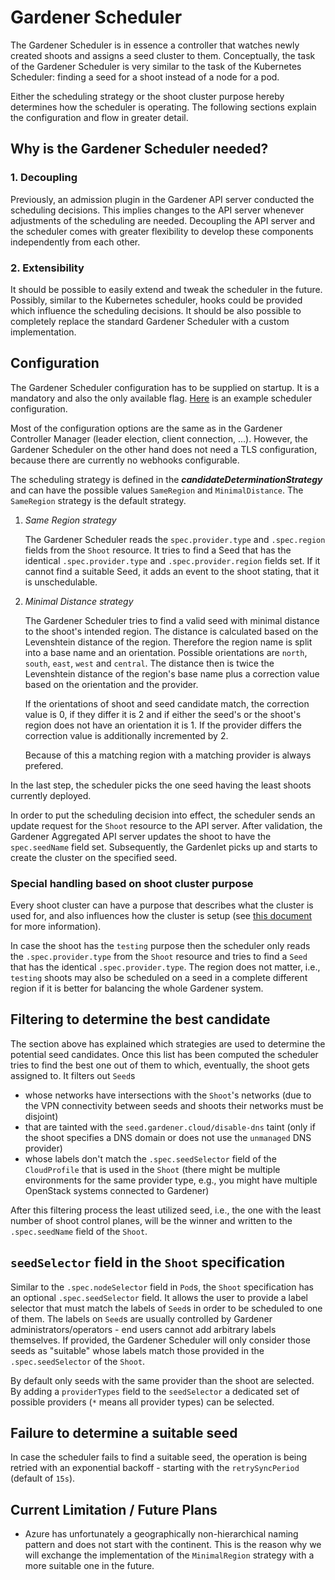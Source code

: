 # Gardener Scheduler

The Gardener Scheduler is in essence a controller that watches newly created shoots and assigns a seed cluster to them.
Conceptually, the task of the Gardener Scheduler is very similar to the task of the Kubernetes Scheduler: finding a seed for a shoot instead of a node for a pod.

Either the scheduling strategy or the shoot cluster purpose hereby determines how the scheduler is operating.
The following sections explain the configuration and flow in greater detail.

## Why is the Gardener Scheduler needed?

### 1. Decoupling

Previously, an admission plugin in the Gardener API server conducted the scheduling decisions.
This implies changes to the API server whenever adjustments of the scheduling are needed.
Decoupling the API server and the scheduler comes with greater flexibility to develop these components independently from each other.

### 2. Extensibility

It should be possible to easily extend and tweak the scheduler in the future.
Possibly, similar to the Kubernetes scheduler, hooks could be provided which influence the scheduling decisions.
It should be also possible to completely replace the standard Gardener Scheduler with a custom implementation.

## Configuration

The Gardener Scheduler configuration has to be supplied on startup. It is a mandatory and also the only available flag.
[Here](../../example/20-componentconfig-gardener-scheduler.yaml) is an example scheduler configuration.

Most of the configuration options are the same as in the Gardener Controller Manager (leader election, client connection, ...).
However, the Gardener Scheduler on the other hand does not need a TLS configuration, because there are currently no webhooks configurable.

The scheduling strategy is defined in the _**candidateDeterminationStrategy**_ and can have the possible values `SameRegion` and `MinimalDistance`.
The `SameRegion` strategy is the default strategy.

1. *Same Region strategy*

   The Gardener Scheduler reads the `spec.provider.type` and `.spec.region` fields from the `Shoot` resource.
It tries to find a Seed that has the identical `.spec.provider.type` and `.spec.provider.region` fields set.
If it cannot find a suitable Seed, it adds an event to the shoot stating, that it is unschedulable.

2. *Minimal Distance strategy*

   The Gardener Scheduler tries to find a valid seed with minimal distance to the shoot's intended region.
The distance is calculated based on the Levenshtein distance of the region. Therefore the region name
is split into a base name and an orientation. Possible orientations are `north`, `south`, `east`, `west` and `central`.
The distance then is twice the Levenshtein distance of the region's base name plus a correction value based on the
orientation and the provider.

   If the orientations of shoot and seed candidate match, the correction value is 0, if they differ it is 2 and if
either the seed's or the shoot's region does not have an orientation it is 1.
If the provider differs the correction value is additionally incremented by 2.

   Because of this a matching region with a matching provider is always prefered.

In the last step, the scheduler picks the one seed having the least shoots currently deployed.

In order to put the scheduling decision into effect, the scheduler sends an update request for the `Shoot` resource to
the API server. After validation, the Gardener Aggregated API server updates the shoot to have the `spec.seedName` field set.
Subsequently, the Gardenlet picks up and starts to create the cluster on the specified seed.

### Special handling based on shoot cluster purpose

Every shoot cluster can have a purpose that describes what the cluster is used for, and also influences how the cluster is setup (see [this document](../usage/shoot_purposes.md) for more information).

In case the shoot has the `testing` purpose then the scheduler only reads the `.spec.provider.type` from the `Shoot` resource and tries to find a `Seed` that has the identical `.spec.provider.type`.
The region does not matter, i.e., `testing` shoots may also be scheduled on a seed in a complete different region if it is better for balancing the whole Gardener system.

## Filtering to determine the best candidate

The section above has explained which strategies are used to determine the potential seed candidates.
Once this list has been computed the scheduler tries to find the best one out of them to which, eventually, the shoot gets assigned to.
It filters out `Seed`s

* whose networks have intersections with the `Shoot`'s networks (due to the VPN connectivity between seeds and shoots their networks must be disjoint)
* that are tainted with the `seed.gardener.cloud/disable-dns` taint (only if the shoot specifies a DNS domain or does not use the `unmanaged` DNS provider)
* whose labels don't match the `.spec.seedSelector` field of the `CloudProfile` that is used in the `Shoot` (there might be multiple environments for the same provider type, e.g., you might have multiple OpenStack systems connected to Gardener)

After this filtering process the least utilized seed, i.e., the one with the least number of shoot control planes, will be the winner and written to the `.spec.seedName` field of the `Shoot`.

## `seedSelector` field in the `Shoot` specification

Similar to the `.spec.nodeSelector` field in `Pod`s, the `Shoot` specification has an optional `.spec.seedSelector` field.
It allows the user to provide a label selector that must match the labels of `Seed`s in order to be scheduled to one of them.
The labels on `Seed`s are usually controlled by Gardener administrators/operators - end users cannot add arbitrary labels themselves.
If provided, the Gardener Scheduler will only consider those seeds as "suitable" whose labels match those provided in the `.spec.seedSelector` of the `Shoot`.

By default only seeds with the same provider than the shoot are selected. By adding a `providerTypes` field to the `seedSelector`
a dedicated set of possible providers (`*` means all provider types) can be selected.

## Failure to determine a suitable seed

In case the scheduler fails to find a suitable seed, the operation is being retried with an exponential backoff - starting with the `retrySyncPeriod` (default of `15s`).

## Current Limitation / Future Plans

- Azure has unfortunately a geographically non-hierarchical naming pattern and does not start with the continent. This is the reason why we will exchange the implementation of the `MinimalRegion` strategy with a more suitable one in the future.
